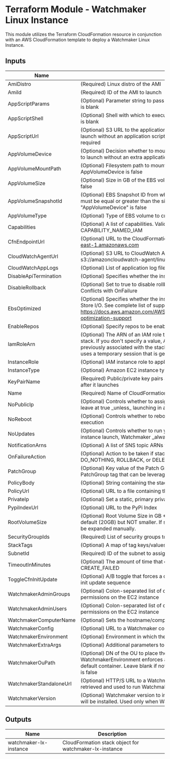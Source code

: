 # Terraform Module - Watchmaker Linux Instance

This module utilizes the Terraform CloudFormation resource in conjunction
with an AWS CloudFormation template to deploy a Watchmaker Linux Instance.

## Inputs

| Name | Description | Type | Default | Required |
|------|-------------|:----:|:-----:|:-----:|
| AmiDistro | \(Required\) Linux distro of the AMI | string | n/a | yes |
| AmiId | \(Required\) ID of the AMI to launch | string | n/a | yes |
| AppScriptParams | \(Optional\) Parameter string to pass to the application script. Ignored if AppScriptUrl is blank | string | `""` | no |
| AppScriptShell | \(Optional\) Shell with which to execute the application script. Ignored if AppScriptUrl is blank | string | `"bash"` | no |
| AppScriptUrl | \(Optional\) S3 URL to the application script in an S3 bucket \(s3://\). Leave blank to launch without an application script. If specified, an appropriate InstanceRole is required | string | `"null"` | no |
| AppVolumeDevice | \(Optional\) Decision whether to mount an extra EBS volume. Leave as default \(false\) to launch without an extra application volume | bool | `"false"` | no |
| AppVolumeMountPath | \(Optional\) Filesystem path to mount the extra app volume. Ignored if AppVolumeDevice is false | string | `"/opt/data"` | no |
| AppVolumeSize | \(Optional\) Size in GB of the EBS volume to create. Ignored if AppVolumeDevice is false | string | `"1"` | no |
| AppVolumeSnapshotId | \(Optional\) EBS Snapshot ID from which to create the AppVolume. "AppVolumeSize" must be equal or greater than the size of the snapshot. Ignored if "AppVolumeDevice" is false | string | `"null"` | no |
| AppVolumeType | \(Optional\) Type of EBS volume to create. Ignored if AppVolumeDevice is false | string | `"gp2"` | no |
| Capabilities | \(Optional\) A list of capabilities. Valid values: CAPABILITY\_IAM or CAPABILITY\_NAMED\_IAM | list(string) | `<list>` | no |
| CfnEndpointUrl | \(Optional\) URL to the CloudFormation Endpoint. e.g. https://cloudformation.us-east-1.amazonaws.com | string | `"https://cloudformation.us-east-1.amazonaws.com"` | no |
| CloudWatchAgentUrl | \(Optional\) S3 URL to CloudWatch Agent installer. Example: s3://amazoncloudwatch-agent/linux/amd64/latest/AmazonCloudWatchAgent.zip | string | `"null"` | no |
| CloudWatchAppLogs | \(Optional\) List of application log file paths to send to CloudWatch | list(string) | `<list>` | no |
| DisableApiTermination | \(Optional\) Specifies whether the instance can be terminated through the API. | bool | `"false"` | no |
| DisableRollback | \(Optional\) Set to true to disable rollback of the stack if stack creation failed. Conflicts with OnFailure | string | `"false"` | no |
| EbsOptimized | \(Optional\) Specifies whether the instance is optimized for Amazon Elastic Block Store I/O. See complete list of supported instances here: https://docs.aws.amazon.com/AWSEC2/latest/UserGuide/EBSOptimized.html#ebs-optimization-support | bool | `"false"` | no |
| EnableRepos | \(Optional\) Specify repos to be enabled by yum-config-manager | string | `"null"` | no |
| IamRoleArn | \(Optional\) The ARN of an IAM role that AWS CloudFormation assumes to create the stack. If you don't specify a value, AWS CloudFormation uses the role that was previously associated with the stack. If no role is available, AWS CloudFormation uses a temporary session that is generated from your user credentials | string | `"null"` | no |
| InstanceRole | \(Optional\) IAM instance role to apply to the instance | string | `"null"` | no |
| InstanceType | \(Optional\) Amazon EC2 instance type | string | `"t2.micro"` | no |
| KeyPairName | \(Required\) Public/private key pairs allow you to securely connect to your instance after it launches | string | n/a | yes |
| Name | \(Required\) Name of CloudFormation Stack | string | n/a | yes |
| NoPublicIp | \(Optional\) Controls whether to assign the instance a public IP. Recommended to leave at true \_unless\_ launching in a public subnet | bool | `"true"` | no |
| NoReboot | \(Optional\) Controls whether to reboot the instance as the last step of cfn-init execution | bool | `"false"` | no |
| NoUpdates | \(Optional\) Controls whether to run yum update during a stack update \(On the initial instance launch, Watchmaker \_always\_ installs updates\) | bool | `"false"` | no |
| NotificationArns | \(Optional\) A list of SNS topic ARNs to publish stack related events | list(string) | `<list>` | no |
| OnFailureAction | \(Optional\) Action to be taken if stack creation fails. This must be one of: DO\_NOTHING, ROLLBACK, or DELETE. Conflicts with DisableRollback | string | `"DO_NOTHING"` | no |
| PatchGroup | \(Optional\) Key value of the Patch Group tag. Controls whether to create a PatchGroup tag that can be leveraged via SSM to auto-update instances. | string | `"null"` | no |
| PolicyBody | \(Optional\) String containing the stack policy body. Conflicts with PolicyUrl | string | `"null"` | no |
| PolicyUrl | \(Optional\) URL to a file containing the stack policy. Conflicts with PolicyBody | string | `"null"` | no |
| PrivateIp | \(Optional\) Set a static, primary private IP. Leave blank to auto-select a free IP | string | `"null"` | no |
| PypiIndexUrl | \(Optional\) URL to the PyPi Index | string | `"https://pypi.org/simple"` | no |
| RootVolumeSize | \(Optional\) Root Volume Size in GB \*\*NOTE\*\* This value can be set larger than the default \(20GB\) but NOT smaller. If set larger than default value partition will need to be expanded manually. | string | `"20"` | no |
| SecurityGroupIds | \(Required\) List of security groups to apply to the instance | string | n/a | yes |
| StackTags | \(Optional\) A map of tag keys/values to associate with this stack | map(string) | `<map>` | no |
| SubnetId | \(Required\) ID of the subnet to assign to the instance | string | n/a | yes |
| TimeoutInMinutes | \(Optional\) The amount of time that can pass before the stack status becomes CREATE\_FAILED | string | `"30"` | no |
| ToggleCfnInitUpdate | \(Optional\) A/B toggle that forces a change to instance metadata, triggering the cfn-init update sequence | string | `"A"` | no |
| WatchmakerAdminGroups | \(Optional\) Colon-separated list of domain groups that should have admin permissions on the EC2 instance | string | `"null"` | no |
| WatchmakerAdminUsers | \(Optional\) Colon-separated list of domain users that should have admin permissions on the EC2 instance | string | `"null"` | no |
| WatchmakerComputerName | \(Optional\) Sets the hostname/computername within the OS | string | `"null"` | no |
| WatchmakerConfig | \(Optional\) URL to a Watchmaker config file | string | `"null"` | no |
| WatchmakerEnvironment | \(Optional\) Environment in which the instance is being deployed | string | `"null"` | no |
| WatchmakerExtraArgs | \(Optional\) Additional parameters to be passed to the Watchmaker CLI | string | `"null"` | no |
| WatchmakerOuPath | \(Optional\) DN of the OU to place the instance when joining a domain. If blank and WatchmakerEnvironment enforces a domain join, the instance will be placed in a default container. Leave blank if not joining a domain, or if WatchmakerEnvironment is false | string | `"null"` | no |
| WatchmakerStandaloneUrl | \(Optional\) HTTP/S URL to a Watchmaker standalone executable. The file will be retrieved and used to run Watchmaker, instead of installing Watchmaker from PyPi | string | `"null"` | no |
| WatchmakerVersion | \(Optional\) Watchmaker version to install. When blank \(the default\) the latest version will be installed. Used only when Watchmaker is installed from PyPi | string | `"null"` | no |

## Outputs

| Name | Description |
|------|-------------|
| watchmaker-lx-instance | CloudFormation stack object for watchmaker-lx-instance |

